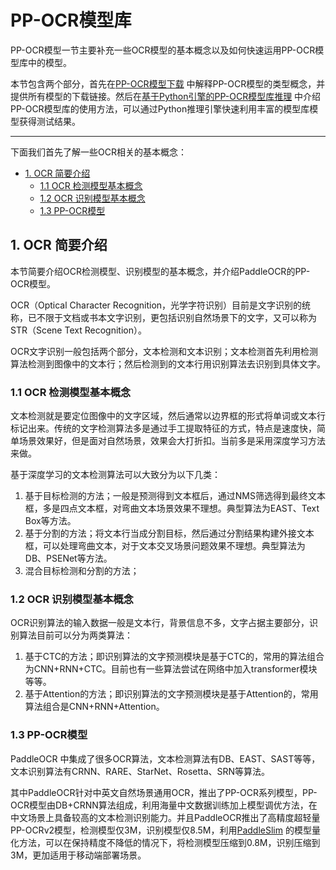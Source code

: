 # PP-OCR模型库

PP-OCR模型一节主要补充一些OCR模型的基本概念以及如何快速运用PP-OCR模型库中的模型。

本节包含两个部分，首先在[PP-OCR模型下载](./models_list.md)
中解释PP-OCR模型的类型概念，并提供所有模型的下载链接。然后在[基于Python引擎的PP-OCR模型库推理](./inference_ppocr.md)
中介绍PP-OCR模型库的使用方法，可以通过Python推理引擎快速利用丰富的模型库模型获得测试结果。

------

下面我们首先了解一些OCR相关的基本概念：

- [1. OCR 简要介绍](#1-ocr-----)
    * [1.1 OCR 检测模型基本概念](#11-ocr---------)
    * [1.2 OCR 识别模型基本概念](#12-ocr---------)
    * [1.3 PP-OCR模型](#13-pp-ocr--)

<a name="1-ocr-----"></a>

## 1. OCR 简要介绍

本节简要介绍OCR检测模型、识别模型的基本概念，并介绍PaddleOCR的PP-OCR模型。

OCR（Optical Character Recognition，光学字符识别）目前是文字识别的统称，已不限于文档或书本文字识别，更包括识别自然场景下的文字，又可以称为STR（Scene
Text Recognition）。

OCR文字识别一般包括两个部分，文本检测和文本识别；文本检测首先利用检测算法检测到图像中的文本行；然后检测到的文本行用识别算法去识别到具体文字。

<a name="11-ocr---------"></a>

### 1.1 OCR 检测模型基本概念

文本检测就是要定位图像中的文字区域，然后通常以边界框的形式将单词或文本行标记出来。传统的文字检测算法多是通过手工提取特征的方式，特点是速度快，简单场景效果好，但是面对自然场景，效果会大打折扣。当前多是采用深度学习方法来做。

基于深度学习的文本检测算法可以大致分为以下几类：

1. 基于目标检测的方法；一般是预测得到文本框后，通过NMS筛选得到最终文本框，多是四点文本框，对弯曲文本场景效果不理想。典型算法为EAST、Text
   Box等方法。
2. 基于分割的方法；将文本行当成分割目标，然后通过分割结果构建外接文本框，可以处理弯曲文本，对于文本交叉场景问题效果不理想。典型算法为DB、PSENet等方法。
3. 混合目标检测和分割的方法；

<a name="12-ocr---------"></a>

### 1.2 OCR 识别模型基本概念

OCR识别算法的输入数据一般是文本行，背景信息不多，文字占据主要部分，识别算法目前可以分为两类算法：

1. 基于CTC的方法；即识别算法的文字预测模块是基于CTC的，常用的算法组合为CNN+RNN+CTC。目前也有一些算法尝试在网络中加入transformer模块等等。
2. 基于Attention的方法；即识别算法的文字预测模块是基于Attention的，常用算法组合是CNN+RNN+Attention。

<a name="13-pp-ocr--"></a>

### 1.3 PP-OCR模型

PaddleOCR 中集成了很多OCR算法，文本检测算法有DB、EAST、SAST等等，文本识别算法有CRNN、RARE、StarNet、Rosetta、SRN等算法。

其中PaddleOCR针对中英文自然场景通用OCR，推出了PP-OCR系列模型，PP-OCR模型由DB+CRNN算法组成，利用海量中文数据训练加上模型调优方法，在中文场景上具备较高的文本检测识别能力。并且PaddleOCR推出了高精度超轻量PP-OCRv2模型，检测模型仅3M，识别模型仅8.5M，利用[PaddleSlim](https://github.com/PaddlePaddle/PaddleSlim)
的模型量化方法，可以在保持精度不降低的情况下，将检测模型压缩到0.8M，识别压缩到3M，更加适用于移动端部署场景。


